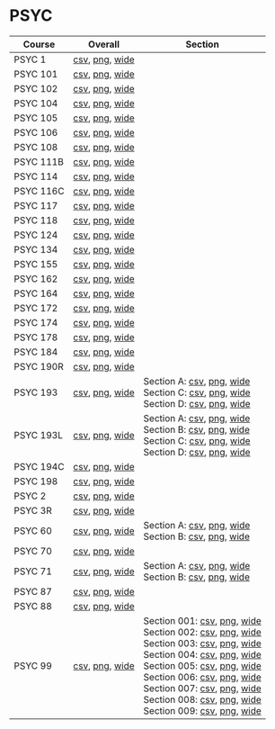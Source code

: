 # PSYC

| Course | Overall | Section |
| ------ | ------- | ------- |
| PSYC 1 | [csv](https://github.com/UCSD-Historical-Enrollment-Data/2023Spring/blob/main/overall/PSYC%201.csv), [png](https://raw.githubusercontent.com/UCSD-Historical-Enrollment-Data/2023Spring/main/plot_overall/PSYC%201.png), [wide](https://raw.githubusercontent.com/UCSD-Historical-Enrollment-Data/2023Spring/main/plot_overall_wide/PSYC%201.png) |  |
| PSYC 101 | [csv](https://github.com/UCSD-Historical-Enrollment-Data/2023Spring/blob/main/overall/PSYC%20101.csv), [png](https://raw.githubusercontent.com/UCSD-Historical-Enrollment-Data/2023Spring/main/plot_overall/PSYC%20101.png), [wide](https://raw.githubusercontent.com/UCSD-Historical-Enrollment-Data/2023Spring/main/plot_overall_wide/PSYC%20101.png) |  |
| PSYC 102 | [csv](https://github.com/UCSD-Historical-Enrollment-Data/2023Spring/blob/main/overall/PSYC%20102.csv), [png](https://raw.githubusercontent.com/UCSD-Historical-Enrollment-Data/2023Spring/main/plot_overall/PSYC%20102.png), [wide](https://raw.githubusercontent.com/UCSD-Historical-Enrollment-Data/2023Spring/main/plot_overall_wide/PSYC%20102.png) |  |
| PSYC 104 | [csv](https://github.com/UCSD-Historical-Enrollment-Data/2023Spring/blob/main/overall/PSYC%20104.csv), [png](https://raw.githubusercontent.com/UCSD-Historical-Enrollment-Data/2023Spring/main/plot_overall/PSYC%20104.png), [wide](https://raw.githubusercontent.com/UCSD-Historical-Enrollment-Data/2023Spring/main/plot_overall_wide/PSYC%20104.png) |  |
| PSYC 105 | [csv](https://github.com/UCSD-Historical-Enrollment-Data/2023Spring/blob/main/overall/PSYC%20105.csv), [png](https://raw.githubusercontent.com/UCSD-Historical-Enrollment-Data/2023Spring/main/plot_overall/PSYC%20105.png), [wide](https://raw.githubusercontent.com/UCSD-Historical-Enrollment-Data/2023Spring/main/plot_overall_wide/PSYC%20105.png) |  |
| PSYC 106 | [csv](https://github.com/UCSD-Historical-Enrollment-Data/2023Spring/blob/main/overall/PSYC%20106.csv), [png](https://raw.githubusercontent.com/UCSD-Historical-Enrollment-Data/2023Spring/main/plot_overall/PSYC%20106.png), [wide](https://raw.githubusercontent.com/UCSD-Historical-Enrollment-Data/2023Spring/main/plot_overall_wide/PSYC%20106.png) |  |
| PSYC 108 | [csv](https://github.com/UCSD-Historical-Enrollment-Data/2023Spring/blob/main/overall/PSYC%20108.csv), [png](https://raw.githubusercontent.com/UCSD-Historical-Enrollment-Data/2023Spring/main/plot_overall/PSYC%20108.png), [wide](https://raw.githubusercontent.com/UCSD-Historical-Enrollment-Data/2023Spring/main/plot_overall_wide/PSYC%20108.png) |  |
| PSYC 111B | [csv](https://github.com/UCSD-Historical-Enrollment-Data/2023Spring/blob/main/overall/PSYC%20111B.csv), [png](https://raw.githubusercontent.com/UCSD-Historical-Enrollment-Data/2023Spring/main/plot_overall/PSYC%20111B.png), [wide](https://raw.githubusercontent.com/UCSD-Historical-Enrollment-Data/2023Spring/main/plot_overall_wide/PSYC%20111B.png) |  |
| PSYC 114 | [csv](https://github.com/UCSD-Historical-Enrollment-Data/2023Spring/blob/main/overall/PSYC%20114.csv), [png](https://raw.githubusercontent.com/UCSD-Historical-Enrollment-Data/2023Spring/main/plot_overall/PSYC%20114.png), [wide](https://raw.githubusercontent.com/UCSD-Historical-Enrollment-Data/2023Spring/main/plot_overall_wide/PSYC%20114.png) |  |
| PSYC 116C | [csv](https://github.com/UCSD-Historical-Enrollment-Data/2023Spring/blob/main/overall/PSYC%20116C.csv), [png](https://raw.githubusercontent.com/UCSD-Historical-Enrollment-Data/2023Spring/main/plot_overall/PSYC%20116C.png), [wide](https://raw.githubusercontent.com/UCSD-Historical-Enrollment-Data/2023Spring/main/plot_overall_wide/PSYC%20116C.png) |  |
| PSYC 117 | [csv](https://github.com/UCSD-Historical-Enrollment-Data/2023Spring/blob/main/overall/PSYC%20117.csv), [png](https://raw.githubusercontent.com/UCSD-Historical-Enrollment-Data/2023Spring/main/plot_overall/PSYC%20117.png), [wide](https://raw.githubusercontent.com/UCSD-Historical-Enrollment-Data/2023Spring/main/plot_overall_wide/PSYC%20117.png) |  |
| PSYC 118 | [csv](https://github.com/UCSD-Historical-Enrollment-Data/2023Spring/blob/main/overall/PSYC%20118.csv), [png](https://raw.githubusercontent.com/UCSD-Historical-Enrollment-Data/2023Spring/main/plot_overall/PSYC%20118.png), [wide](https://raw.githubusercontent.com/UCSD-Historical-Enrollment-Data/2023Spring/main/plot_overall_wide/PSYC%20118.png) |  |
| PSYC 124 | [csv](https://github.com/UCSD-Historical-Enrollment-Data/2023Spring/blob/main/overall/PSYC%20124.csv), [png](https://raw.githubusercontent.com/UCSD-Historical-Enrollment-Data/2023Spring/main/plot_overall/PSYC%20124.png), [wide](https://raw.githubusercontent.com/UCSD-Historical-Enrollment-Data/2023Spring/main/plot_overall_wide/PSYC%20124.png) |  |
| PSYC 134 | [csv](https://github.com/UCSD-Historical-Enrollment-Data/2023Spring/blob/main/overall/PSYC%20134.csv), [png](https://raw.githubusercontent.com/UCSD-Historical-Enrollment-Data/2023Spring/main/plot_overall/PSYC%20134.png), [wide](https://raw.githubusercontent.com/UCSD-Historical-Enrollment-Data/2023Spring/main/plot_overall_wide/PSYC%20134.png) |  |
| PSYC 155 | [csv](https://github.com/UCSD-Historical-Enrollment-Data/2023Spring/blob/main/overall/PSYC%20155.csv), [png](https://raw.githubusercontent.com/UCSD-Historical-Enrollment-Data/2023Spring/main/plot_overall/PSYC%20155.png), [wide](https://raw.githubusercontent.com/UCSD-Historical-Enrollment-Data/2023Spring/main/plot_overall_wide/PSYC%20155.png) |  |
| PSYC 162 | [csv](https://github.com/UCSD-Historical-Enrollment-Data/2023Spring/blob/main/overall/PSYC%20162.csv), [png](https://raw.githubusercontent.com/UCSD-Historical-Enrollment-Data/2023Spring/main/plot_overall/PSYC%20162.png), [wide](https://raw.githubusercontent.com/UCSD-Historical-Enrollment-Data/2023Spring/main/plot_overall_wide/PSYC%20162.png) |  |
| PSYC 164 | [csv](https://github.com/UCSD-Historical-Enrollment-Data/2023Spring/blob/main/overall/PSYC%20164.csv), [png](https://raw.githubusercontent.com/UCSD-Historical-Enrollment-Data/2023Spring/main/plot_overall/PSYC%20164.png), [wide](https://raw.githubusercontent.com/UCSD-Historical-Enrollment-Data/2023Spring/main/plot_overall_wide/PSYC%20164.png) |  |
| PSYC 172 | [csv](https://github.com/UCSD-Historical-Enrollment-Data/2023Spring/blob/main/overall/PSYC%20172.csv), [png](https://raw.githubusercontent.com/UCSD-Historical-Enrollment-Data/2023Spring/main/plot_overall/PSYC%20172.png), [wide](https://raw.githubusercontent.com/UCSD-Historical-Enrollment-Data/2023Spring/main/plot_overall_wide/PSYC%20172.png) |  |
| PSYC 174 | [csv](https://github.com/UCSD-Historical-Enrollment-Data/2023Spring/blob/main/overall/PSYC%20174.csv), [png](https://raw.githubusercontent.com/UCSD-Historical-Enrollment-Data/2023Spring/main/plot_overall/PSYC%20174.png), [wide](https://raw.githubusercontent.com/UCSD-Historical-Enrollment-Data/2023Spring/main/plot_overall_wide/PSYC%20174.png) |  |
| PSYC 178 | [csv](https://github.com/UCSD-Historical-Enrollment-Data/2023Spring/blob/main/overall/PSYC%20178.csv), [png](https://raw.githubusercontent.com/UCSD-Historical-Enrollment-Data/2023Spring/main/plot_overall/PSYC%20178.png), [wide](https://raw.githubusercontent.com/UCSD-Historical-Enrollment-Data/2023Spring/main/plot_overall_wide/PSYC%20178.png) |  |
| PSYC 184 | [csv](https://github.com/UCSD-Historical-Enrollment-Data/2023Spring/blob/main/overall/PSYC%20184.csv), [png](https://raw.githubusercontent.com/UCSD-Historical-Enrollment-Data/2023Spring/main/plot_overall/PSYC%20184.png), [wide](https://raw.githubusercontent.com/UCSD-Historical-Enrollment-Data/2023Spring/main/plot_overall_wide/PSYC%20184.png) |  |
| PSYC 190R | [csv](https://github.com/UCSD-Historical-Enrollment-Data/2023Spring/blob/main/overall/PSYC%20190R.csv), [png](https://raw.githubusercontent.com/UCSD-Historical-Enrollment-Data/2023Spring/main/plot_overall/PSYC%20190R.png), [wide](https://raw.githubusercontent.com/UCSD-Historical-Enrollment-Data/2023Spring/main/plot_overall_wide/PSYC%20190R.png) |  |
| PSYC 193 | [csv](https://github.com/UCSD-Historical-Enrollment-Data/2023Spring/blob/main/overall/PSYC%20193.csv), [png](https://raw.githubusercontent.com/UCSD-Historical-Enrollment-Data/2023Spring/main/plot_overall/PSYC%20193.png), [wide](https://raw.githubusercontent.com/UCSD-Historical-Enrollment-Data/2023Spring/main/plot_overall_wide/PSYC%20193.png) | Section A: [csv](https://github.com/UCSD-Historical-Enrollment-Data/2023Spring/blob/main/section/PSYC%20193_A.csv), [png](https://raw.githubusercontent.com/UCSD-Historical-Enrollment-Data/2023Spring/main/plot_section/PSYC%20193_A.png), [wide](https://raw.githubusercontent.com/UCSD-Historical-Enrollment-Data/2023Spring/main/plot_section_wide/PSYC%20193_A.png)<br>Section C: [csv](https://github.com/UCSD-Historical-Enrollment-Data/2023Spring/blob/main/section/PSYC%20193_C.csv), [png](https://raw.githubusercontent.com/UCSD-Historical-Enrollment-Data/2023Spring/main/plot_section/PSYC%20193_C.png), [wide](https://raw.githubusercontent.com/UCSD-Historical-Enrollment-Data/2023Spring/main/plot_section_wide/PSYC%20193_C.png)<br>Section D: [csv](https://github.com/UCSD-Historical-Enrollment-Data/2023Spring/blob/main/section/PSYC%20193_D.csv), [png](https://raw.githubusercontent.com/UCSD-Historical-Enrollment-Data/2023Spring/main/plot_section/PSYC%20193_D.png), [wide](https://raw.githubusercontent.com/UCSD-Historical-Enrollment-Data/2023Spring/main/plot_section_wide/PSYC%20193_D.png) |
| PSYC 193L | [csv](https://github.com/UCSD-Historical-Enrollment-Data/2023Spring/blob/main/overall/PSYC%20193L.csv), [png](https://raw.githubusercontent.com/UCSD-Historical-Enrollment-Data/2023Spring/main/plot_overall/PSYC%20193L.png), [wide](https://raw.githubusercontent.com/UCSD-Historical-Enrollment-Data/2023Spring/main/plot_overall_wide/PSYC%20193L.png) | Section A: [csv](https://github.com/UCSD-Historical-Enrollment-Data/2023Spring/blob/main/section/PSYC%20193L_A.csv), [png](https://raw.githubusercontent.com/UCSD-Historical-Enrollment-Data/2023Spring/main/plot_section/PSYC%20193L_A.png), [wide](https://raw.githubusercontent.com/UCSD-Historical-Enrollment-Data/2023Spring/main/plot_section_wide/PSYC%20193L_A.png)<br>Section B: [csv](https://github.com/UCSD-Historical-Enrollment-Data/2023Spring/blob/main/section/PSYC%20193L_B.csv), [png](https://raw.githubusercontent.com/UCSD-Historical-Enrollment-Data/2023Spring/main/plot_section/PSYC%20193L_B.png), [wide](https://raw.githubusercontent.com/UCSD-Historical-Enrollment-Data/2023Spring/main/plot_section_wide/PSYC%20193L_B.png)<br>Section C: [csv](https://github.com/UCSD-Historical-Enrollment-Data/2023Spring/blob/main/section/PSYC%20193L_C.csv), [png](https://raw.githubusercontent.com/UCSD-Historical-Enrollment-Data/2023Spring/main/plot_section/PSYC%20193L_C.png), [wide](https://raw.githubusercontent.com/UCSD-Historical-Enrollment-Data/2023Spring/main/plot_section_wide/PSYC%20193L_C.png)<br>Section D: [csv](https://github.com/UCSD-Historical-Enrollment-Data/2023Spring/blob/main/section/PSYC%20193L_D.csv), [png](https://raw.githubusercontent.com/UCSD-Historical-Enrollment-Data/2023Spring/main/plot_section/PSYC%20193L_D.png), [wide](https://raw.githubusercontent.com/UCSD-Historical-Enrollment-Data/2023Spring/main/plot_section_wide/PSYC%20193L_D.png) |
| PSYC 194C | [csv](https://github.com/UCSD-Historical-Enrollment-Data/2023Spring/blob/main/overall/PSYC%20194C.csv), [png](https://raw.githubusercontent.com/UCSD-Historical-Enrollment-Data/2023Spring/main/plot_overall/PSYC%20194C.png), [wide](https://raw.githubusercontent.com/UCSD-Historical-Enrollment-Data/2023Spring/main/plot_overall_wide/PSYC%20194C.png) |  |
| PSYC 198 | [csv](https://github.com/UCSD-Historical-Enrollment-Data/2023Spring/blob/main/overall/PSYC%20198.csv), [png](https://raw.githubusercontent.com/UCSD-Historical-Enrollment-Data/2023Spring/main/plot_overall/PSYC%20198.png), [wide](https://raw.githubusercontent.com/UCSD-Historical-Enrollment-Data/2023Spring/main/plot_overall_wide/PSYC%20198.png) |  |
| PSYC 2 | [csv](https://github.com/UCSD-Historical-Enrollment-Data/2023Spring/blob/main/overall/PSYC%202.csv), [png](https://raw.githubusercontent.com/UCSD-Historical-Enrollment-Data/2023Spring/main/plot_overall/PSYC%202.png), [wide](https://raw.githubusercontent.com/UCSD-Historical-Enrollment-Data/2023Spring/main/plot_overall_wide/PSYC%202.png) |  |
| PSYC 3R | [csv](https://github.com/UCSD-Historical-Enrollment-Data/2023Spring/blob/main/overall/PSYC%203R.csv), [png](https://raw.githubusercontent.com/UCSD-Historical-Enrollment-Data/2023Spring/main/plot_overall/PSYC%203R.png), [wide](https://raw.githubusercontent.com/UCSD-Historical-Enrollment-Data/2023Spring/main/plot_overall_wide/PSYC%203R.png) |  |
| PSYC 60 | [csv](https://github.com/UCSD-Historical-Enrollment-Data/2023Spring/blob/main/overall/PSYC%2060.csv), [png](https://raw.githubusercontent.com/UCSD-Historical-Enrollment-Data/2023Spring/main/plot_overall/PSYC%2060.png), [wide](https://raw.githubusercontent.com/UCSD-Historical-Enrollment-Data/2023Spring/main/plot_overall_wide/PSYC%2060.png) | Section A: [csv](https://github.com/UCSD-Historical-Enrollment-Data/2023Spring/blob/main/section/PSYC%2060_A.csv), [png](https://raw.githubusercontent.com/UCSD-Historical-Enrollment-Data/2023Spring/main/plot_section/PSYC%2060_A.png), [wide](https://raw.githubusercontent.com/UCSD-Historical-Enrollment-Data/2023Spring/main/plot_section_wide/PSYC%2060_A.png)<br>Section B: [csv](https://github.com/UCSD-Historical-Enrollment-Data/2023Spring/blob/main/section/PSYC%2060_B.csv), [png](https://raw.githubusercontent.com/UCSD-Historical-Enrollment-Data/2023Spring/main/plot_section/PSYC%2060_B.png), [wide](https://raw.githubusercontent.com/UCSD-Historical-Enrollment-Data/2023Spring/main/plot_section_wide/PSYC%2060_B.png) |
| PSYC 70 | [csv](https://github.com/UCSD-Historical-Enrollment-Data/2023Spring/blob/main/overall/PSYC%2070.csv), [png](https://raw.githubusercontent.com/UCSD-Historical-Enrollment-Data/2023Spring/main/plot_overall/PSYC%2070.png), [wide](https://raw.githubusercontent.com/UCSD-Historical-Enrollment-Data/2023Spring/main/plot_overall_wide/PSYC%2070.png) |  |
| PSYC 71 | [csv](https://github.com/UCSD-Historical-Enrollment-Data/2023Spring/blob/main/overall/PSYC%2071.csv), [png](https://raw.githubusercontent.com/UCSD-Historical-Enrollment-Data/2023Spring/main/plot_overall/PSYC%2071.png), [wide](https://raw.githubusercontent.com/UCSD-Historical-Enrollment-Data/2023Spring/main/plot_overall_wide/PSYC%2071.png) | Section A: [csv](https://github.com/UCSD-Historical-Enrollment-Data/2023Spring/blob/main/section/PSYC%2071_A.csv), [png](https://raw.githubusercontent.com/UCSD-Historical-Enrollment-Data/2023Spring/main/plot_section/PSYC%2071_A.png), [wide](https://raw.githubusercontent.com/UCSD-Historical-Enrollment-Data/2023Spring/main/plot_section_wide/PSYC%2071_A.png)<br>Section B: [csv](https://github.com/UCSD-Historical-Enrollment-Data/2023Spring/blob/main/section/PSYC%2071_B.csv), [png](https://raw.githubusercontent.com/UCSD-Historical-Enrollment-Data/2023Spring/main/plot_section/PSYC%2071_B.png), [wide](https://raw.githubusercontent.com/UCSD-Historical-Enrollment-Data/2023Spring/main/plot_section_wide/PSYC%2071_B.png) |
| PSYC 87 | [csv](https://github.com/UCSD-Historical-Enrollment-Data/2023Spring/blob/main/overall/PSYC%2087.csv), [png](https://raw.githubusercontent.com/UCSD-Historical-Enrollment-Data/2023Spring/main/plot_overall/PSYC%2087.png), [wide](https://raw.githubusercontent.com/UCSD-Historical-Enrollment-Data/2023Spring/main/plot_overall_wide/PSYC%2087.png) |  |
| PSYC 88 | [csv](https://github.com/UCSD-Historical-Enrollment-Data/2023Spring/blob/main/overall/PSYC%2088.csv), [png](https://raw.githubusercontent.com/UCSD-Historical-Enrollment-Data/2023Spring/main/plot_overall/PSYC%2088.png), [wide](https://raw.githubusercontent.com/UCSD-Historical-Enrollment-Data/2023Spring/main/plot_overall_wide/PSYC%2088.png) |  |
| PSYC 99 | [csv](https://github.com/UCSD-Historical-Enrollment-Data/2023Spring/blob/main/overall/PSYC%2099.csv), [png](https://raw.githubusercontent.com/UCSD-Historical-Enrollment-Data/2023Spring/main/plot_overall/PSYC%2099.png), [wide](https://raw.githubusercontent.com/UCSD-Historical-Enrollment-Data/2023Spring/main/plot_overall_wide/PSYC%2099.png) | Section 001: [csv](https://github.com/UCSD-Historical-Enrollment-Data/2023Spring/blob/main/section/PSYC%2099_001.csv), [png](https://raw.githubusercontent.com/UCSD-Historical-Enrollment-Data/2023Spring/main/plot_section/PSYC%2099_001.png), [wide](https://raw.githubusercontent.com/UCSD-Historical-Enrollment-Data/2023Spring/main/plot_section_wide/PSYC%2099_001.png)<br>Section 002: [csv](https://github.com/UCSD-Historical-Enrollment-Data/2023Spring/blob/main/section/PSYC%2099_002.csv), [png](https://raw.githubusercontent.com/UCSD-Historical-Enrollment-Data/2023Spring/main/plot_section/PSYC%2099_002.png), [wide](https://raw.githubusercontent.com/UCSD-Historical-Enrollment-Data/2023Spring/main/plot_section_wide/PSYC%2099_002.png)<br>Section 003: [csv](https://github.com/UCSD-Historical-Enrollment-Data/2023Spring/blob/main/section/PSYC%2099_003.csv), [png](https://raw.githubusercontent.com/UCSD-Historical-Enrollment-Data/2023Spring/main/plot_section/PSYC%2099_003.png), [wide](https://raw.githubusercontent.com/UCSD-Historical-Enrollment-Data/2023Spring/main/plot_section_wide/PSYC%2099_003.png)<br>Section 004: [csv](https://github.com/UCSD-Historical-Enrollment-Data/2023Spring/blob/main/section/PSYC%2099_004.csv), [png](https://raw.githubusercontent.com/UCSD-Historical-Enrollment-Data/2023Spring/main/plot_section/PSYC%2099_004.png), [wide](https://raw.githubusercontent.com/UCSD-Historical-Enrollment-Data/2023Spring/main/plot_section_wide/PSYC%2099_004.png)<br>Section 005: [csv](https://github.com/UCSD-Historical-Enrollment-Data/2023Spring/blob/main/section/PSYC%2099_005.csv), [png](https://raw.githubusercontent.com/UCSD-Historical-Enrollment-Data/2023Spring/main/plot_section/PSYC%2099_005.png), [wide](https://raw.githubusercontent.com/UCSD-Historical-Enrollment-Data/2023Spring/main/plot_section_wide/PSYC%2099_005.png)<br>Section 006: [csv](https://github.com/UCSD-Historical-Enrollment-Data/2023Spring/blob/main/section/PSYC%2099_006.csv), [png](https://raw.githubusercontent.com/UCSD-Historical-Enrollment-Data/2023Spring/main/plot_section/PSYC%2099_006.png), [wide](https://raw.githubusercontent.com/UCSD-Historical-Enrollment-Data/2023Spring/main/plot_section_wide/PSYC%2099_006.png)<br>Section 007: [csv](https://github.com/UCSD-Historical-Enrollment-Data/2023Spring/blob/main/section/PSYC%2099_007.csv), [png](https://raw.githubusercontent.com/UCSD-Historical-Enrollment-Data/2023Spring/main/plot_section/PSYC%2099_007.png), [wide](https://raw.githubusercontent.com/UCSD-Historical-Enrollment-Data/2023Spring/main/plot_section_wide/PSYC%2099_007.png)<br>Section 008: [csv](https://github.com/UCSD-Historical-Enrollment-Data/2023Spring/blob/main/section/PSYC%2099_008.csv), [png](https://raw.githubusercontent.com/UCSD-Historical-Enrollment-Data/2023Spring/main/plot_section/PSYC%2099_008.png), [wide](https://raw.githubusercontent.com/UCSD-Historical-Enrollment-Data/2023Spring/main/plot_section_wide/PSYC%2099_008.png)<br>Section 009: [csv](https://github.com/UCSD-Historical-Enrollment-Data/2023Spring/blob/main/section/PSYC%2099_009.csv), [png](https://raw.githubusercontent.com/UCSD-Historical-Enrollment-Data/2023Spring/main/plot_section/PSYC%2099_009.png), [wide](https://raw.githubusercontent.com/UCSD-Historical-Enrollment-Data/2023Spring/main/plot_section_wide/PSYC%2099_009.png) |
